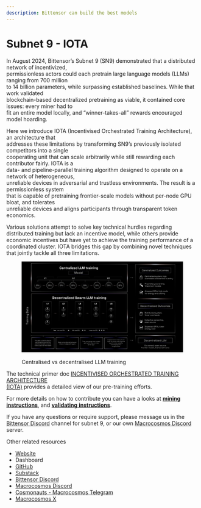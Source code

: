 ```yaml
---
description: Bittensor can build the best models
---
```


# Subnet 9 - IOTA

&#x20;In August 2024, Bittensor’s Subnet 9 (SN9) demonstrated that a distributed network of incentivized,\
permissionless actors could each pretrain large language models (LLMs) ranging from 700 million\
to 14 billion parameters, while surpassing established baselines. While that work validated\
blockchain-based decentralized pretraining as viable, it contained core issues: every miner had to\
fit an entire model locally, and “winner-takes-all” rewards encouraged model hoarding.&#x20;

Here we introduce IOTA (Incentivised Orchestrated Training Architecture), an architecture that\
addresses these limitations by transforming SN9’s previously isolated competitors into a single\
cooperating unit that can scale arbitrarily while still rewarding each contributor fairly. IOTA is a\
data- and pipeline-parallel training algorithm designed to operate on a network of heterogeneous,\
unreliable devices in adversarial and trustless environments. The result is a permissionless system\
that is capable of pretraining frontier-scale models without per-node GPU bloat, and tolerates\
unreliable devices and aligns participants through transparent token economics.

Various solutions attempt to solve key technical hurdles regarding distributed training but lack an incentive model, while others provide economic incentives but have yet to achieve the training performance of a coordinated cluster. IOTA bridges this gap by combining novel techniques that jointly tackle all three limitations.

<figure><img src="../../.gitbook/assets/IOTA-training-subnet9.jpg" alt=""><figcaption><p>Centralised vs decentralised LLM training</p></figcaption></figure>

The technical primer doc [INCENTIVISED ORCHESTRATED TRAINING ARCHITECTURE\
(IOTA)](https://www.macrocosmos.ai/research/iota_primer.pdf) provides a detailed view of our pre-training efforts.

For more details on how to contribute you can have a looks at [**mining instructions**](https://app.gitbook.com/o/eu9Z3qt7ycTIHIJGObFB/s/JDlWdmSC3GnzBPSkAiBM/~/changes/165/subnets/subnet-9-pre-training/subnet-9-iota-mining-setup-guide), and [**validating** **instructions**](https://app.gitbook.com/o/eu9Z3qt7ycTIHIJGObFB/s/JDlWdmSC3GnzBPSkAiBM/~/changes/165/subnets/subnet-9-pre-training/subnet-9-validating).

If you have any questions or require support, please message us in the [Bittensor Discord](https://discord.com/channels/799672011265015819/1162768567821930597) channel for subnet 9, or our own [Macrocosmos Discord](https://discord.gg/vRTaAXpRcd) server.

Other related resources

* [Website](https://www.macrocosmos.ai/sn9)
* Dashboard
* [GitHub](https://github.com/macrocosm-os/iota)
* [Substack](https://macrocosmosai.substack.com/t/pre-training)
* [Bittensor Discord](https://discord.com/channels/799672011265015819/1162768567821930597)
* [Macrocosmos Discord](https://discord.com/channels/1238450997848707082)
* [Cosmonauts - Macrocosmos Telegram](https://t.me/macrocosmosai)
* [Macrocosmos X](https://x.com/MacrocosmosAI)
